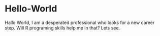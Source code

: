 # Hello-World
Hallo World,
I am a desperated professional who looks for a new career step. 
Will R programing skills help me in that?
Lets see.
